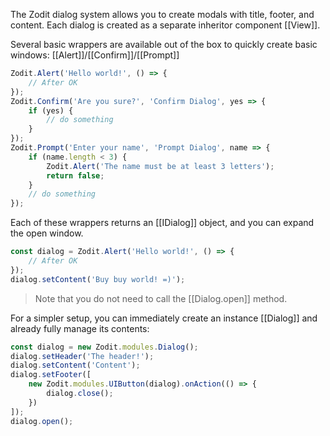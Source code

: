 The Zodit dialog system allows you to create modals with title, footer, and content.
Each dialog is created as a separate inheritor component [[View]].

Several basic wrappers are available out of the box to quickly create basic windows: [[Alert]]/[[Confirm]]/[[Prompt]]

```js
Zodit.Alert('Hello world!', () => {
	// After OK
});
Zodit.Confirm('Are you sure?', 'Confirm Dialog', yes => {
	if (yes) {
		// do something
	}
});
Zodit.Prompt('Enter your name', 'Prompt Dialog', name => {
	if (name.length < 3) {
		Zodit.Alert('The name must be at least 3 letters');
		return false;
	}
	// do something
});
```

Each of these wrappers returns an [[IDialog]] object, and you can expand the open window.

```js
const dialog = Zodit.Alert('Hello world!', () => {
	// After OK
});
dialog.setContent('Buy buy world! =)');
```

> Note that you do not need to call the [[Dialog.open]] method.

For a simpler setup, you can immediately create an instance [[Dialog]] and already fully manage its contents:

```js
const dialog = new Zodit.modules.Dialog();
dialog.setHeader('The header!');
dialog.setContent('Content');
dialog.setFooter([
	new Zodit.modules.UIButton(dialog).onAction(() => {
		dialog.close();
	})
]);
dialog.open();
```
